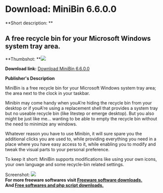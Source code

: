 # Download: MiniBin 6.6.0.0

**Short description: **

## A free recycle bin for your Microsoft Windows system tray area.

  
**Thumbshot: **![](http://www.freewarefiles.com/screenshot/minibin_md.jpg)   
  
**Download link:** [Download MiniBin 6.6.0.0](http://freesoftwares.boysofts.com/MiniBin_program_68268.html)  
  

**Publisher's Description**  
  

MiniBin is a free recycle bin for your Microsoft Windows system tray area; the
area next to the clock in your taskbar.

Minibin may come handy when youA're hiding the recycle bin from your desktop
or if youA're using a replacement shell that provides a system tray but no
useable recycle bin (like litestep or emerge desktop). But you also might be
just like me... wanting to be able to empty the recycle bin without the need
to minimize any windows.

Whatever reason you have to use Minibin, it will sure spare you the additional
clicks you are used to, while providing everything you need in a place where
you have easy access to it, while enabling you to modify and tweak the visual
parts to your personal preference.

To keep it short: MiniBin supports modifications like using your own icons,
your own language and some recycle-bin related settings.

  
  
Screenshot: ![](http://www.freewarefiles.com/screenshot/minibin.jpg)  
**For more freeware softwares visit [Freeware software downloads.](http://freesoftwares.boysofts.com/)**   
**And [Free softwares and php script downloads.](http://www.boysofts.com/)**

